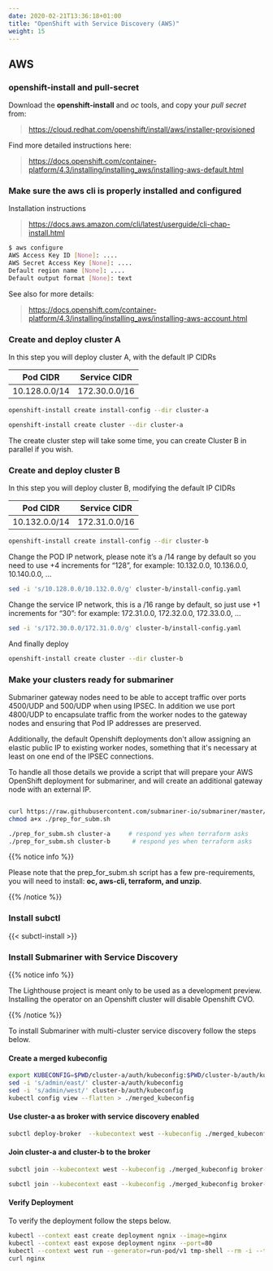 ```yaml
---
date: 2020-02-21T13:36:18+01:00
title: "OpenShift with Service Discovery (AWS)"
weight: 15
---
```


## AWS

### openshift-install and pull-secret

Download the **openshift-install** and _oc_ tools, and copy your _pull secret_ from:

> https://cloud.redhat.com/openshift/install/aws/installer-provisioned

Find more detailed instructions here:

> https://docs.openshift.com/container-platform/4.3/installing/installing_aws/installing-aws-default.html


### Make sure the aws cli is properly installed and configured

Installation instructions

> https://docs.aws.amazon.com/cli/latest/userguide/cli-chap-install.html

```bash
$ aws configure
AWS Access Key ID [None]: ....
AWS Secret Access Key [None]: ....
Default region name [None]: ....
Default output format [None]: text
```

See also for more details:

> https://docs.openshift.com/container-platform/4.3/installing/installing_aws/installing-aws-account.html

### Create and deploy cluster A

In this step you will deploy cluster A, with the default IP CIDRs

| Pod CIDR     | Service CIDR |
|--------------|--------------|
|10.128.0.0/14 |172.30.0.0/16 |


```bash
openshift-install create install-config --dir cluster-a
```

```bash
openshift-install create cluster --dir cluster-a
```

The create cluster step will take some time, you can create Cluster B in parallel if you wish.

### Create and deploy cluster B

In this step you will deploy cluster B, modifying the default IP CIDRs

| Pod CIDR     | Service CIDR |
|--------------|--------------|
|10.132.0.0/14 |172.31.0.0/16 |


```bash
openshift-install create install-config --dir cluster-b
```


Change the POD IP network, please note it’s a /14 range by default so you need to use 
+4 increments for “128”, for example: 10.132.0.0, 10.136.0.0, 10.140.0.0, ...
 
```bash
sed -i 's/10.128.0.0/10.132.0.0/g' cluster-b/install-config.yaml
```

Change the service IP network, this is a /16 range by default, so just use +1 increments
for “30”: for example: 172.31.0.0, 172.32.0.0, 172.33.0.0, ...

```bash
sed -i 's/172.30.0.0/172.31.0.0/g' cluster-b/install-config.yaml
```


And finally deploy

```bash
openshift-install create cluster --dir cluster-b
```

### Make your clusters ready for submariner

Submariner gateway nodes need to be able to accept traffic over ports 4500/UDP and 500/UDP
when using IPSEC. In addition we use port 4800/UDP to encapsulate traffic from the worker nodes
to the gateway nodes and ensuring that Pod IP addresses are preserved.

Additionally, the default Openshift deployments don't allow assigning an elastic public IP
to existing worker nodes, something that it's necessary at least on one end of the IPSEC connections. 

To handle all those details we provide a script that will prepare your AWS OpenShift deployment
for submariner, and will create an additional gateway node with an external IP.

```bash

curl https://raw.githubusercontent.com/submariner-io/submariner/master/tools/openshift/ocp-ipi-aws/prep_for_subm.sh -L -O
chmod a+x ./prep_for_subm.sh

./prep_for_subm.sh cluster-a     # respond yes when terraform asks
./prep_for_subm.sh cluster-b      # respond yes when terraform asks

```

{{% notice info %}}

Please note that the prep_for_subm.sh script has a few pre-requirements, you will need to install: **oc, aws-cli, terraform, and unzip**. 

{{% /notice %}}

### Install subctl

{{< subctl-install >}}

### Install Submariner with Service Discovery

{{% notice info %}}

The Lighthouse project is meant only to be used as a development preview. Installing the operator on an Openshift cluster will disable Openshift CVO.

{{% /notice %}}

To install Submariner with multi-cluster service discovery follow the steps below.

#### Create a merged kubeconfig

```bash
export KUBECONFIG=$PWD/cluster-a/auth/kubeconfig:$PWD/cluster-b/auth/kubeconfig
sed -i 's/admin/east/' cluster-a/auth/kubeconfig
sed -i 's/admin/west/' cluster-b/auth/kubeconfig
kubectl config view --flatten > ./merged_kubeconfig
```
#### Use cluster-a as broker with service discovery enabled

```bash
subctl deploy-broker  --kubecontext west --kubeconfig ./merged_kubeconfig --service-discovery
```

#### Join cluster-a and cluster-b to the broker

```bash
subctl join --kubecontext west --kubeconfig ./merged_kubeconfig broker-info.subm --clusterid west --broker-cluster-context west
```

```bash
subctl join --kubecontext east --kubeconfig ./merged_kubeconfig broker-info.subm --clusterid east --broker-cluster-context west
```

####  Verify Deployment
To verify the deployment follow the steps below.

```bash
kubectl --context east create deployment ngnix --image=nginx
kubectl --context east expose deployment nginx --port=80
kubectl --context west run --generator=run-pod/v1 tmp-shell --rm -i --tty --image nicolaka/netshoot -- /bin/bash
curl nginx
```
